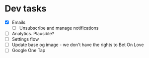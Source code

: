 # Dev tasks

- [x] Emails
  - [ ] Unsubscribe and manage notifications
- [ ] Analytics. Plausible?
- [ ] Settings flow
- [ ] Update base og image - we don't have the rights to Bet On Love
- [ ] Google One Tap

